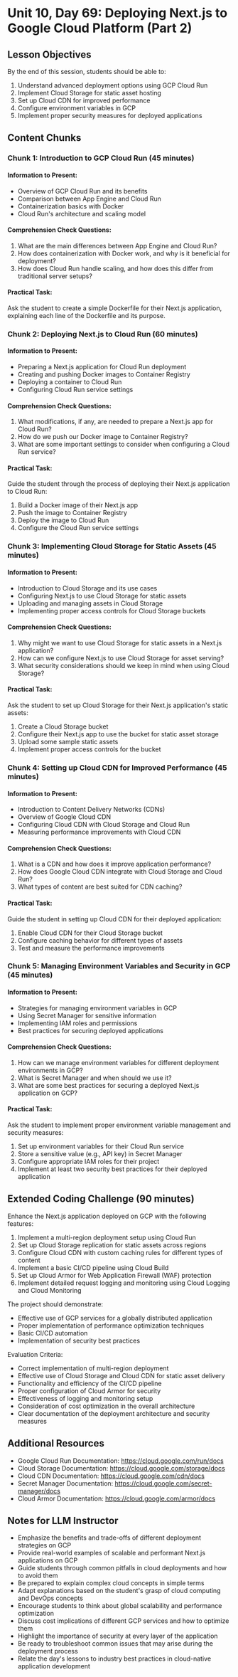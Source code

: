 # Unit 10, Day 69: Deploying Next.js to Google Cloud Platform (Part 2)

## Lesson Objectives
By the end of this session, students should be able to:
1. Understand advanced deployment options using GCP Cloud Run
2. Implement Cloud Storage for static asset hosting
3. Set up Cloud CDN for improved performance
4. Configure environment variables in GCP
5. Implement proper security measures for deployed applications

## Content Chunks

### Chunk 1: Introduction to GCP Cloud Run (45 minutes)

#### Information to Present:
- Overview of GCP Cloud Run and its benefits
- Comparison between App Engine and Cloud Run
- Containerization basics with Docker
- Cloud Run's architecture and scaling model

#### Comprehension Check Questions:
1. What are the main differences between App Engine and Cloud Run?
2. How does containerization with Docker work, and why is it beneficial for deployment?
3. How does Cloud Run handle scaling, and how does this differ from traditional server setups?

#### Practical Task:
Ask the student to create a simple Dockerfile for their Next.js application, explaining each line of the Dockerfile and its purpose.

### Chunk 2: Deploying Next.js to Cloud Run (60 minutes)

#### Information to Present:
- Preparing a Next.js application for Cloud Run deployment
- Creating and pushing Docker images to Container Registry
- Deploying a container to Cloud Run
- Configuring Cloud Run service settings

#### Comprehension Check Questions:
1. What modifications, if any, are needed to prepare a Next.js app for Cloud Run?
2. How do we push our Docker image to Container Registry?
3. What are some important settings to consider when configuring a Cloud Run service?

#### Practical Task:
Guide the student through the process of deploying their Next.js application to Cloud Run:
1. Build a Docker image of their Next.js app
2. Push the image to Container Registry
3. Deploy the image to Cloud Run
4. Configure the Cloud Run service settings

### Chunk 3: Implementing Cloud Storage for Static Assets (45 minutes)

#### Information to Present:
- Introduction to Cloud Storage and its use cases
- Configuring Next.js to use Cloud Storage for static assets
- Uploading and managing assets in Cloud Storage
- Implementing proper access controls for Cloud Storage buckets

#### Comprehension Check Questions:
1. Why might we want to use Cloud Storage for static assets in a Next.js application?
2. How can we configure Next.js to use Cloud Storage for asset serving?
3. What security considerations should we keep in mind when using Cloud Storage?

#### Practical Task:
Ask the student to set up Cloud Storage for their Next.js application's static assets:
1. Create a Cloud Storage bucket
2. Configure their Next.js app to use the bucket for static asset storage
3. Upload some sample static assets
4. Implement proper access controls for the bucket

### Chunk 4: Setting up Cloud CDN for Improved Performance (45 minutes)

#### Information to Present:
- Introduction to Content Delivery Networks (CDNs)
- Overview of Google Cloud CDN
- Configuring Cloud CDN with Cloud Storage and Cloud Run
- Measuring performance improvements with Cloud CDN

#### Comprehension Check Questions:
1. What is a CDN and how does it improve application performance?
2. How does Google Cloud CDN integrate with Cloud Storage and Cloud Run?
3. What types of content are best suited for CDN caching?

#### Practical Task:
Guide the student in setting up Cloud CDN for their deployed application:
1. Enable Cloud CDN for their Cloud Storage bucket
2. Configure caching behavior for different types of assets
3. Test and measure the performance improvements

### Chunk 5: Managing Environment Variables and Security in GCP (45 minutes)

#### Information to Present:
- Strategies for managing environment variables in GCP
- Using Secret Manager for sensitive information
- Implementing IAM roles and permissions
- Best practices for securing deployed applications

#### Comprehension Check Questions:
1. How can we manage environment variables for different deployment environments in GCP?
2. What is Secret Manager and when should we use it?
3. What are some best practices for securing a deployed Next.js application on GCP?

#### Practical Task:
Ask the student to implement proper environment variable management and security measures:
1. Set up environment variables for their Cloud Run service
2. Store a sensitive value (e.g., API key) in Secret Manager
3. Configure appropriate IAM roles for their project
4. Implement at least two security best practices for their deployed application

## Extended Coding Challenge (90 minutes)

Enhance the Next.js application deployed on GCP with the following features:

1. Implement a multi-region deployment setup using Cloud Run
2. Set up Cloud Storage replication for static assets across regions
3. Configure Cloud CDN with custom caching rules for different types of content
4. Implement a basic CI/CD pipeline using Cloud Build
5. Set up Cloud Armor for Web Application Firewall (WAF) protection
6. Implement detailed request logging and monitoring using Cloud Logging and Cloud Monitoring

The project should demonstrate:
- Effective use of GCP services for a globally distributed application
- Proper implementation of performance optimization techniques
- Basic CI/CD automation
- Implementation of security best practices

Evaluation Criteria:
- Correct implementation of multi-region deployment
- Effective use of Cloud Storage and Cloud CDN for static asset delivery
- Functionality and efficiency of the CI/CD pipeline
- Proper configuration of Cloud Armor for security
- Effectiveness of logging and monitoring setup
- Consideration of cost optimization in the overall architecture
- Clear documentation of the deployment architecture and security measures

## Additional Resources
- Google Cloud Run Documentation: https://cloud.google.com/run/docs
- Cloud Storage Documentation: https://cloud.google.com/storage/docs
- Cloud CDN Documentation: https://cloud.google.com/cdn/docs
- Secret Manager Documentation: https://cloud.google.com/secret-manager/docs
- Cloud Armor Documentation: https://cloud.google.com/armor/docs

## Notes for LLM Instructor
- Emphasize the benefits and trade-offs of different deployment strategies on GCP
- Provide real-world examples of scalable and performant Next.js applications on GCP
- Guide students through common pitfalls in cloud deployments and how to avoid them
- Be prepared to explain complex cloud concepts in simple terms
- Adapt explanations based on the student's grasp of cloud computing and DevOps concepts
- Encourage students to think about global scalability and performance optimization
- Discuss cost implications of different GCP services and how to optimize them
- Highlight the importance of security at every layer of the application
- Be ready to troubleshoot common issues that may arise during the deployment process
- Relate the day's lessons to industry best practices in cloud-native application development
